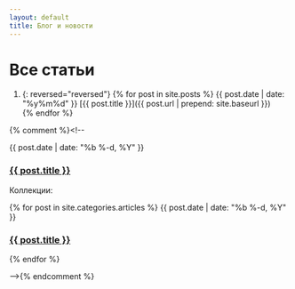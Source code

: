 ```yaml
---
layout: default
title: Блог и новости
---
```


# Все статьи
1. {: reversed="reversed"}
{% for post in site.posts %}
{{ post.date | date: "%y%m%d" }} [{{ post.title }}]({{ post.url | prepend: site.baseurl }})  
{% endfor %}

{% comment %}<!--

<time>{{ post.date | date: "%b %-d, %Y" }}</time>
<h3><a href="{{ post.url | prepend: site.baseurl }}">{{ post.title }}</a></h3>


Коллекции:

{% for post in site.categories.articles %}
    <time>{{ post.date | date: "%b %-d, %Y" }}</time>
    <h3><a href="{{ post.url | prepend: site.baseurl }}">{{ post.title }}</a></h3>
{% endfor %}

-->{% endcomment %}
